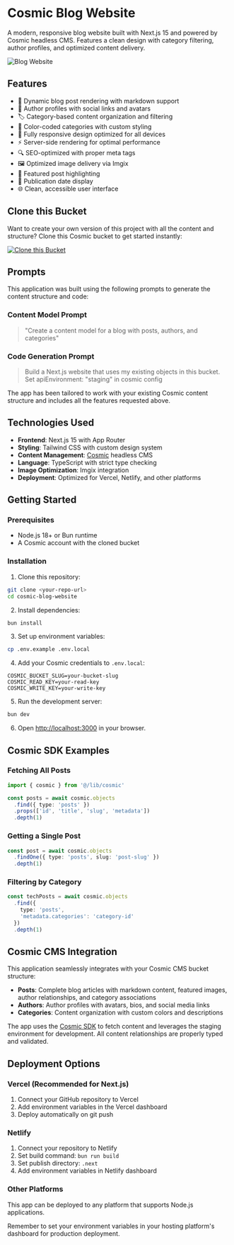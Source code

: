 <!-- README_START -->
# Cosmic Blog Website

A modern, responsive blog website built with Next.js 15 and powered by Cosmic headless CMS. Features a clean design with category filtering, author profiles, and optimized content delivery.

![Blog Website](https://imgix.cosmicjs.com/58bd3f60-57b5-11f0-a051-23c10f41277a-photo-1555066931-4365d14bab8c-1751509682839.jpg?w=1200&h=400&fit=crop&auto=format,compress)

## Features

- 📝 Dynamic blog post rendering with markdown support
- 👤 Author profiles with social links and avatars
- 🏷️ Category-based content organization and filtering
- 🎨 Color-coded categories with custom styling
- 📱 Fully responsive design optimized for all devices
- ⚡ Server-side rendering for optimal performance
- 🔍 SEO-optimized with proper meta tags
- 🖼️ Optimized image delivery via Imgix
- 🎯 Featured post highlighting
- 📅 Publication date display
- 🌐 Clean, accessible user interface

## Clone this Bucket

Want to create your own version of this project with all the content and structure? Clone this Cosmic bucket to get started instantly:

[![Clone this Bucket](https://img.shields.io/badge/Clone%20this%20Bucket-4F46E5?style=for-the-badge&logo=cosmic&logoColor=white)](https://app.cosmic-staging.com/projects/new?clone_bucket=blog-production-c7c4b140-5797-11f0-897f-39cd175ce0f5)

## Prompts

This application was built using the following prompts to generate the content structure and code:

### Content Model Prompt

> "Create a content model for a blog with posts, authors, and categories"

### Code Generation Prompt

> Build a Next.js website that uses my existing objects in this bucket. Set apiEnvironment: "staging" in cosmic config

The app has been tailored to work with your existing Cosmic content structure and includes all the features requested above.

## Technologies Used

- **Frontend**: Next.js 15 with App Router
- **Styling**: Tailwind CSS with custom design system
- **Content Management**: [Cosmic](https://www.cosmicjs.com) headless CMS
- **Language**: TypeScript with strict type checking
- **Image Optimization**: Imgix integration
- **Deployment**: Optimized for Vercel, Netlify, and other platforms

## Getting Started

### Prerequisites

- Node.js 18+ or Bun runtime
- A Cosmic account with the cloned bucket

### Installation

1. Clone this repository:
```bash
git clone <your-repo-url>
cd cosmic-blog-website
```

2. Install dependencies:
```bash
bun install
```

3. Set up environment variables:
```bash
cp .env.example .env.local
```

4. Add your Cosmic credentials to `.env.local`:
```env
COSMIC_BUCKET_SLUG=your-bucket-slug
COSMIC_READ_KEY=your-read-key
COSMIC_WRITE_KEY=your-write-key
```

5. Run the development server:
```bash
bun dev
```

6. Open [http://localhost:3000](http://localhost:3000) in your browser.

## Cosmic SDK Examples

### Fetching All Posts
```typescript
import { cosmic } from '@/lib/cosmic'

const posts = await cosmic.objects
  .find({ type: 'posts' })
  .props(['id', 'title', 'slug', 'metadata'])
  .depth(1)
```

### Getting a Single Post
```typescript
const post = await cosmic.objects
  .findOne({ type: 'posts', slug: 'post-slug' })
  .depth(1)
```

### Filtering by Category
```typescript
const techPosts = await cosmic.objects
  .find({ 
    type: 'posts',
    'metadata.categories': 'category-id'
  })
  .depth(1)
```

## Cosmic CMS Integration

This application seamlessly integrates with your Cosmic CMS bucket structure:

- **Posts**: Complete blog articles with markdown content, featured images, author relationships, and category associations
- **Authors**: Author profiles with avatars, bios, and social media links
- **Categories**: Content organization with custom colors and descriptions

The app uses the [Cosmic SDK](https://www.cosmicjs.com/docs) to fetch content and leverages the staging environment for development. All content relationships are properly typed and validated.

## Deployment Options

### Vercel (Recommended for Next.js)
1. Connect your GitHub repository to Vercel
2. Add environment variables in the Vercel dashboard
3. Deploy automatically on git push

### Netlify
1. Connect your repository to Netlify
2. Set build command: `bun run build`
3. Set publish directory: `.next`
4. Add environment variables in Netlify dashboard

### Other Platforms
This app can be deployed to any platform that supports Node.js applications.

Remember to set your environment variables in your hosting platform's dashboard for production deployment.

<!-- README_END -->